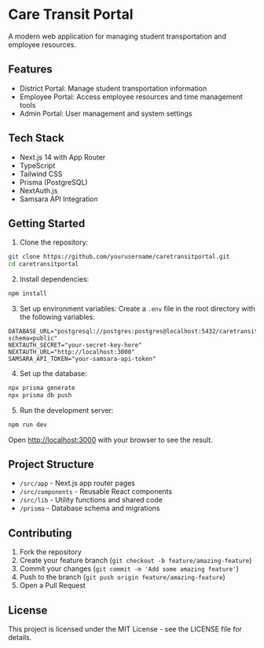 # Care Transit Portal

A modern web application for managing student transportation and employee resources.

## Features

- District Portal: Manage student transportation information
- Employee Portal: Access employee resources and time management tools
- Admin Portal: User management and system settings

## Tech Stack

- Next.js 14 with App Router
- TypeScript
- Tailwind CSS
- Prisma (PostgreSQL)
- NextAuth.js
- Samsara API Integration

## Getting Started

1. Clone the repository:
```bash
git clone https://github.com/yourusername/caretransitportal.git
cd caretransitportal
```

2. Install dependencies:
```bash
npm install
```

3. Set up environment variables:
Create a `.env` file in the root directory with the following variables:
```
DATABASE_URL="postgresql://postgres:postgres@localhost:5432/caretransitportal?schema=public"
NEXTAUTH_SECRET="your-secret-key-here"
NEXTAUTH_URL="http://localhost:3000"
SAMSARA_API_TOKEN="your-samsara-api-token"
```

4. Set up the database:
```bash
npx prisma generate
npx prisma db push
```

5. Run the development server:
```bash
npm run dev
```

Open [http://localhost:3000](http://localhost:3000) with your browser to see the result.

## Project Structure

- `/src/app` - Next.js app router pages
- `/src/components` - Reusable React components
- `/src/lib` - Utility functions and shared code
- `/prisma` - Database schema and migrations

## Contributing

1. Fork the repository
2. Create your feature branch (`git checkout -b feature/amazing-feature`)
3. Commit your changes (`git commit -m 'Add some amazing feature'`)
4. Push to the branch (`git push origin feature/amazing-feature`)
5. Open a Pull Request

## License

This project is licensed under the MIT License - see the LICENSE file for details.
